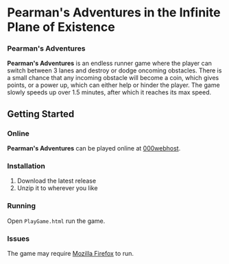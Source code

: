 # Pearman's Adventures in the Infinite Plane of Existence
### Pearman's Adventures
**Pearman's Adventures** is an endless runner game where the player can switch between 3 lanes and destroy or dodge oncoming obstacles. There is a small chance that any incoming obstacle will become a coin, which gives points, or a power up, which can either help or hinder the player. The game slowly speeds up over 1.5 minutes, after which it reaches its max speed.

## Getting Started

### Online
**Pearman's Adventures** can be played online at <a href="https://pearmanadventure.000webhostapp.com" target="_blank">000webhost</a>.

### Installation
1. Download the latest release
2. Unzip it to wherever you like

### Running
Open `PlayGame.html` run the game.

### Issues
The game may require [Mozilla Firefox](https://www.mozilla.org/en-US/firefox/new/) to run.
